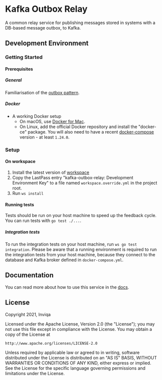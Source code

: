 # Kafka Outbox Relay

A common relay service for publishing messages stored in systems with a DB-based message outbox, to Kafka.

## Development Environment

### Getting Started

#### Prerequisites

##### General

Familiarisation of the [outbox pattern](https://microservices.io/patterns/data/transactional-outbox.html).

##### Docker

- A working Docker setup
  - On macOS, use [Docker for Mac](https://docs.docker.com/docker-for-mac/install/).
  - On Linux, add the official Docker repository and install the "docker-ce" package.
    You will also need to have a recent [docker-compose](https://docs.docker.com/compose/install/) version - at least `1.24.0`.

### Setup

#### On workspace

1. Install the latest version of [workspace](https://github.com/my127/workspace)
2. Copy the LastPass entry "kafka-outbox-relay: Development Environment Key" to a file named `workspace.override.yml` in the project root.
3. Run `ws install`

#### Running tests

Tests should be run on your host machine to speed up the feedback cycle. You can run tests with `go test ./...`.

##### Integration tests

To run the integration tests on your host machine, run `ws go test integration`. Please be aware that a running environment is required to run the integration tests from your host machine, because they connect to the database and Kafka broker defined in `docker-compose.yml`.

## Documentation

You can read more about how to use this service in the [docs](/tools/docs).

## License

Copyright 2021, Inviqa

Licensed under the Apache License, Version 2.0 (the "License");
you may not use this file except in compliance with the License.
You may obtain a copy of the License at

    http://www.apache.org/licenses/LICENSE-2.0

Unless required by applicable law or agreed to in writing, software
distributed under the License is distributed on an "AS IS" BASIS,
WITHOUT WARRANTIES OR CONDITIONS OF ANY KIND, either express or implied.
See the License for the specific language governing permissions and
limitations under the License.
